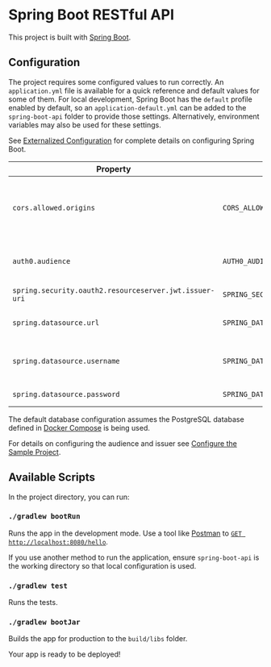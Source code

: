 # Spring Boot RESTful API

This project is built with [Spring Boot](https://spring.io/projects/spring-boot).

## Configuration

The project requires some configured values to run correctly. An `application.yml` file is available for a quick
reference and default values for some of them. For local development, Spring Boot has the `default` profile enabled by
default, so an `application-default.yml` can be added to the `spring-boot-api` folder to provide those settings.
Alternatively, environment variables may also be used for these settings.

See [Externalized Configuration](https://docs.spring.io/spring-boot/docs/current/reference/html/spring-boot-features.html#boot-features-external-config)
for complete details on configuring Spring Boot.

| Property | Environment Variable | Default | Description |
| -------- | -------------------- | ------- | ----------- |
| `cors.allowed.origins` | `CORS_ALLOWED_ORIGINS` | http://localhost:3000 | A comma separated list of allowed origins for CORS. |
| `auth0.audience` | `AUTH0_AUDIENCE` | | The audience value an Auth0 API. |
| `spring.security.oauth2.resourceserver.jwt.issuer-uri` | `SPRING_SECURITY_OAUTH2_RESOURCESERVER_JWT_ISSUER_URI` | | The issuer of the JWT. |
| `spring.datasource.url` | `SPRING_DATASOURCE_URL` | `jdbc:postgresql://localhost:5432/hello` | The URL of the target database. |
| `spring.datasource.username` | `SPRING_DATASOURCE_USERNAME` | `hello_user` | The audience value an Auth0 API. |
| `spring.datasource.password` | `SPRING_DATASOURCE_PASSWORD` | `hello_pw` | The issuer of the JWT. |

The default database configuration assumes the PostgreSQL database defined in
[Docker Compose](../database/docker-compose.yml) is being used.

For details on configuring the audience and issuer see
[Configure the Sample Project](https://auth0.com/docs/quickstart/backend/java-spring-security5/01-authorization#configure-the-sample-project).

## Available Scripts

In the project directory, you can run:

### `./gradlew bootRun`

Runs the app in the development mode. Use a tool like [Postman](https://www.postman.com/) to
[`GET http://localhost:8080/hello`](http://localhost:8080/hello).

If you use another method to run the application, ensure `spring-boot-api` is the working directory so that local
configuration is used.

### `./gradlew test`

Runs the tests.

### `./gradlew bootJar`

Builds the app for production to the `build/libs` folder.

Your app is ready to be deployed!
